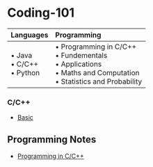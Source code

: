 # Coding-101

| **Languages** | **Programming** |
| --------- | :---------- |
| • Java<br />• C/C++<br />• Python | • Programming in C/C++<br />• Fundementals<br />• Applications<br/>• Maths and Computation<br />• Statistics and Probability |

### C/C++
- [Basic](https://github.com/MaChuChu/Coding-101/blob/main/C_C%2B%2B/Basics/C%20Language%20Introduction.md)

## Programming Notes
- [Programming in C/C++](https://github.com/MaChuChu/Coding-101/blob/main/Programming/ProgrammingInCC++.md)
